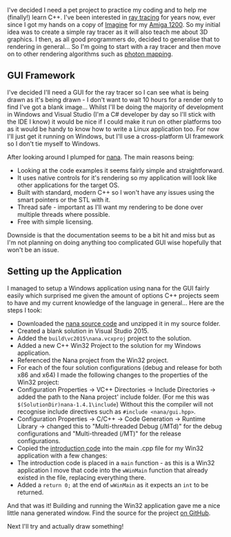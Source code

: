 I've decided I need a pet project to practice my coding and to help me (finally!) learn C++. I've been interested in [ray tracing](https://en.wikipedia.org/wiki/Ray_tracing_(graphics)) for years now, ever since I got my hands on a copy of [Imagine](https://en.wikipedia.org/wiki/Imagine_(3D_modeling_software)) for my [Amiga 1200](https://en.wikipedia.org/wiki/Amiga_1200). So my initial idea was to create a simple ray tracer as it will also teach me about 3D graphics. I then, as all good programmers do, decided to generalise that to rendering in general... So I'm going to start with a ray tracer and then move on to other rendering algorithms such as [photon mapping](https://en.wikipedia.org/wiki/Photon_mapping).

## GUI Framework ##

I've decided I'll need a GUI for the ray tracer so I can see what is being drawn as it's being drawn - I don't want to wait 10 hours for a render only to find I've got a blank image... Whilst I'll be doing the majority of development in Windows and Visual Studio (I'm a C# developer by day so I'll stick with the IDE I know) it would be nice if I could make it run on other platforms too as it would be handy to know how to write a Linux application too. For now I'll just get it running on Windows, but I'll use a cross-platform UI framework so I don't tie myself to Windows.

After looking around I plumped for [nana](http://nanapro.org). The main reasons being:

- Looking at the code examples it seems fairly simple and straightforward.
- It uses native controls for it's rendering so my application will look like other applications for the target OS.
- Built with standard, modern C++ so I won't have any issues using the smart pointers or the STL with it.
- Thread safe - important as I'll want my rendering to be done over multiple threads where possible.
- Free with simple licensing.

Downside is that the documentation seems to be a bit hit and miss but as I'm not planning on doing anything too complicated GUI wise hopefully that won't be an issue.

## Setting up the Application ##

I managed to setup a Windows application using nana for the GUI fairly easily which surprised me given the amount of options C++ projects seem to have and my current knowledge of the language in general... Here are the steps I took:

- Downloaded the [nana source code](https://sourceforge.net/projects/nanapro/files/latest/download) and unzipped it in my source folder.
- Created a blank solution in Visual Studio 2015.
- Added the `build\vc2015\nana.vcxproj` project to the solution.
- Added a new C++ Win32 Project to the solution for my Windows application.
- Referenced the Nana project from the Win32 project.
- For each of the four solution configurations (debug and release for both x86 and x64) I made the following changes to the properties of the Win32 project:
 - Configuration Properties -> VC++ Directories -> Include Directories -> added the path to the Nana project' include folder. (For me this was `$(SolutionDir)nana-1.4.1\include`) Without this the compiler will not recognise include directives such as `#include <nana/gui.hpp>`.
 - Configuration Properties -> C/C++ -> Code Generation -> Runtime Library -> changed this to "Multi-threaded Debug (/MTd)" for the debug configurations and "Multi-threaded (/MT)" for the release configurations.
- Copied the [introduction code](http://nanapro.org/en-us/blog/2016/05/an-introduction-to-nana-c-library/) into the main .cpp file for my Win32 application with a few changes:
 - The introduction code is placed in a `main` function - as this is a Win32 application I move that code into the `wWinMain` function that already existed in the file, replacing everything there.
 - Added a `return 0;` at the end of `wWinMain` as it expects an `int` to be returned.

And that was it! Building and running the Win32 application gave me a nice little nana generated window. Find the source for the project [on GitHub](https://github.com/MrKWatkins/Rendering/tree/blank-application).

Next I'll try and actually draw something!